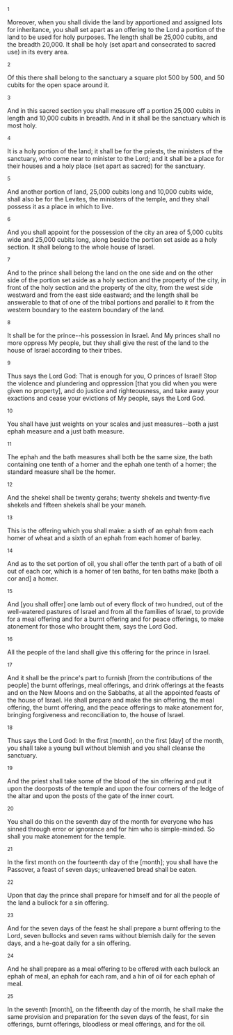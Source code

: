 <sup>1</sup> 

Moreover, when you shall divide the land by apportioned and assigned lots for inheritance, you shall set apart as an offering to the Lord a portion of the land to be used for holy purposes. The length shall be 25,000 cubits, and the breadth 20,000. It shall be holy (set apart and consecrated to sacred use) in its every area. 

<sup>2</sup> 

Of this there shall belong to the sanctuary a square plot 500 by 500, and 50 cubits for the open space around it. 

<sup>3</sup> 

And in this sacred section you shall measure off a portion 25,000 cubits in length and 10,000 cubits in breadth. And in it shall be the sanctuary which is most holy. 

<sup>4</sup> 

It is a holy portion of the land; it shall be for the priests, the ministers of the sanctuary, who come near to minister to the Lord; and it shall be a place for their houses and a holy place (set apart as sacred) for the sanctuary. 

<sup>5</sup> 

And another portion of land, 25,000 cubits long and 10,000 cubits wide, shall also be for the Levites, the ministers of the temple, and they shall possess it as a place in which to live. 

<sup>6</sup> 

And you shall appoint for the possession of the city an area of 5,000 cubits wide and 25,000 cubits long, along beside the portion set aside as a holy section. It shall belong to the whole house of Israel. 

<sup>7</sup> 

And to the prince shall belong the land on the one side and on the other side of the portion set aside as a holy section and the property of the city, in front of the holy section and the property of the city, from the west side westward and from the east side eastward; and the length shall be answerable to that of one of the tribal portions and parallel to it from the western boundary to the eastern boundary of the land. 

<sup>8</sup> 

It shall be for the prince--his possession in Israel. And My princes shall no more oppress My people, but they shall give the rest of the land to the house of Israel according to their tribes. 

<sup>9</sup> 

Thus says the Lord God: That is enough for you, O princes of Israel! Stop the violence and plundering and oppression [that you did when you were given no property], and do justice and righteousness, and take away your exactions and cease your evictions of My people, says the Lord God. 

<sup>10</sup> 

You shall have just weights on your scales and just measures--both a just ephah measure and a just bath measure. 

<sup>11</sup> 

The ephah and the bath measures shall both be the same size, the bath containing one tenth of a homer and the ephah one tenth of a homer; the standard measure shall be the homer. 

<sup>12</sup> 

And the shekel shall be twenty gerahs; twenty shekels and twenty-five shekels and fifteen shekels shall be your maneh. 

<sup>13</sup> 

This is the offering which you shall make: a sixth of an ephah from each homer of wheat and a sixth of an ephah from each homer of barley. 

<sup>14</sup> 

And as to the set portion of oil, you shall offer the tenth part of a bath of oil out of each cor, which is a homer of ten baths, for ten baths make [both a cor and] a homer. 

<sup>15</sup> 

And [you shall offer] one lamb out of every flock of two hundred, out of the well-watered pastures of Israel and from all the families of Israel, to provide for a meal offering and for a burnt offering and for peace offerings, to make atonement for those who brought them, says the Lord God. 

<sup>16</sup> 

All the people of the land shall give this offering for the prince in Israel. 

<sup>17</sup> 

And it shall be the prince's part to furnish [from the contributions of the people] the burnt offerings, meal offerings, and drink offerings at the feasts and on the New Moons and on the Sabbaths, at all the appointed feasts of the house of Israel. He shall prepare and make the sin offering, the meal offering, the burnt offering, and the peace offerings to make atonement for, bringing forgiveness and reconciliation to, the house of Israel. 

<sup>18</sup> 

Thus says the Lord God: In the first [month], on the first [day] of the month, you shall take a young bull without blemish and you shall cleanse the sanctuary. 

<sup>19</sup> 

And the priest shall take some of the blood of the sin offering and put it upon the doorposts of the temple and upon the four corners of the ledge of the altar and upon the posts of the gate of the inner court. 

<sup>20</sup> 

You shall do this on the seventh day of the month for everyone who has sinned through error or ignorance and for him who is simple-minded. So shall you make atonement for the temple. 

<sup>21</sup> 

In the first month on the fourteenth day of the [month]; you shall have the Passover, a feast of seven days; unleavened bread shall be eaten. 

<sup>22</sup> 

Upon that day the prince shall prepare for himself and for all the people of the land a bullock for a sin offering. 

<sup>23</sup> 

And for the seven days of the feast he shall prepare a burnt offering to the Lord, seven bullocks and seven rams without blemish daily for the seven days, and a he-goat daily for a sin offering. 

<sup>24</sup> 

And he shall prepare as a meal offering to be offered with each bullock an ephah of meal, an ephah for each ram, and a hin of oil for each ephah of meal. 

<sup>25</sup> 

In the seventh [month], on the fifteenth day of the month, he shall make the same provision and preparation for the seven days of the feast, for sin offerings, burnt offerings, bloodless or meal offerings, and for the oil.